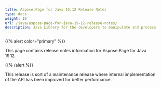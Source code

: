 ```yaml
---
title: Aspose.Page for Java 19.12 Release Notes
type: docs
weight: 10
url: /java/aspose-page-for-java-19-12-release-notes/
description: Java Library for the developers to manipulate and process PS, EPS, and XPS files. Release Notes of Aspose.Page API solution for Java | Release 2019.12
---
```


{{% alert color="primary" %}} 

This page contains release notes information for Aspose.Page for Java 19.12.

{{% /alert %}} 

This release is sort of a maintenance release where internal implementation of the API has been improved for better performance.
